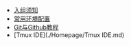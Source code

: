 - [入组须知](README.md)
- [常用环境配置](./Homepage/Environment.md)
- [Git与Github教程](./Homepage/Git与Github教程.md)
- [Tmux IDE](./Homepage/Tmux IDE.md)
